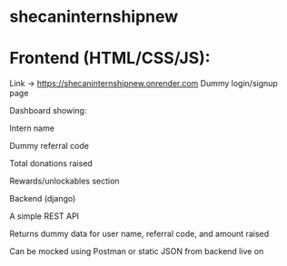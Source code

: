 # shecaninternshipnew
# Frontend (HTML/CSS/JS):
Link ->     https://shecaninternshipnew.onrender.com
Dummy login/signup page 

Dashboard showing:

Intern name

Dummy referral code

Total donations raised 

Rewards/unlockables section 

Backend (django)

A simple REST API 

Returns dummy data for user name, referral code, and amount raised

Can be mocked using Postman or static JSON from backend
live on
